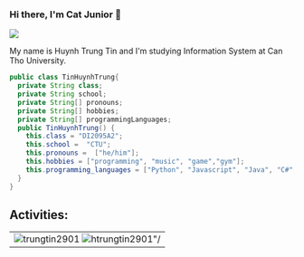 ### Hi there, I'm Cat Junior 👋
<img src="https://komarev.com/ghpvc/?username=trungtin2901&color=blue">

My name is Huynh Trung Tin and I'm studying Information System at Can Tho University.    
```java
public class TinHuynhTrung{
  private String class;
  private String school;
  private String[] pronouns;
  private String[] hobbies;
  private String[] programmingLanguages;
  public TinHuynhTrung() {
    this.class = "DI2095A2";
    this.school =  "CTU";
    this.pronouns =  ["he/him"];
    this.hobbies = ["programming", "music", "game","gym"];
    this.programming_languages = ["Python", "Javascript", "Java", "C#", "Dart"]
  }
}
```
## Activities:

<table>
  <tr>
    <td>
      <img src="https://github-readme-stats.vercel.app/api/top-langs/?username=trungtin2901&bg_color=FFFFFF00&text_color=179fa3&layout=compact&hide=CSS&langs_count=10&custom_title=Most%20Used%20Languages" alt="trungtin2901"/>
      <img src="https://github-readme-stats.vercel.app/api?username=trungtin2901&bg_color=FFFFFF00&text_color=179fa3&show_icons=true&count_private=true&include_all_commits=true&custom_title=Hoạt%20động%20trên%20Github" alt=htrungtin2901"/>
    </td>
<!--     <td>
      <p align="center"> 
        <img src="https://media1.tenor.com/images/f0cd4ea07a8dcaad8480a947be38db13/tenor.gif?itemid=14797159" alt="dev" width="100%"/>
      </p>
    </td> -->
  </tr>
</table>

